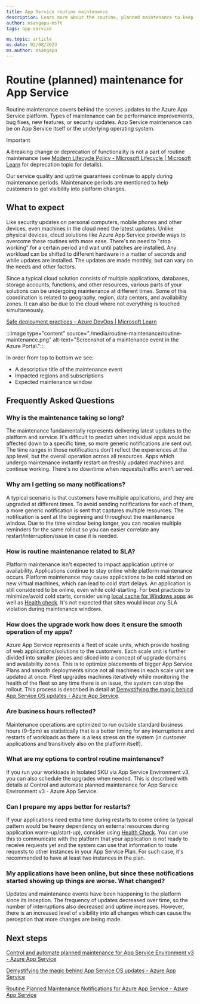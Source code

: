 ```yaml
---
title: App Service routine maintenance
description: Learn more about the routine, planned maintenance to keep the App Service platform up-to-date and secure.
author: msangapu-msft
tags: app-service

ms.topic: article
ms.date: 02/08/2023
ms.author: msangapu
---
```

# Routine (planned) maintenance for App Service

Routine maintenance covers behind the scenes updates to the Azure App Service platform. Types of maintenance can be performance improvements, bug fixes, 
new features, or security updates. App Service maintenance can be on App Service itself or the underlying operating system.

>[!IMPORTANT]
>A breaking change or deprecation of functionality is not a part of routine maintenance (see [Modern Lifecycle Policy - Microsoft Lifecycle | Microsoft Learn](/lifecycle/policies/modern) for deprecation topic for details).
>

Our service quality and uptime guarantees continue to apply during maintenance periods. Maintenance periods are mentioned to help customers to get visibility into platform changes.

## What to expect

Like security updates on personal computers, mobile phones and other devices, even machines in the cloud need the latest updates. Unlike physical devices, cloud solutions like Azure App Service provide ways to overcome these routines with more ease. There's no need to "stop working" for a certain period and wait until patches are installed. Any workload can be shifted to different hardware in a matter of seconds and while updates are installed. The updates are made monthly, but can vary on the needs and other factors.

Since a typical cloud solution consists of multiple applications, databases, storage accounts, functions, and other resources, various parts of your solutions can be undergoing maintenance at different times. Some of this coordination is related to geography, region, data centers, and availability zones. It can also be due to the cloud where not everything is touched simultaneously.

[Safe deployment practices - Azure DevOps | Microsoft Learn](/devops/operate/safe-deployment-practices)

:::image type="content" source="./media/routine-maintenance/routine-maintenance.png" alt-text="Screenshot of a maintenance event in the Azure Portal.":::

In order from top to bottom we see:
- A descriptive title of the maintenance event
- Impacted regions and subscriptions
- Expected maintenance window

## Frequently Asked Questions

### Why is the maintenance taking so long?

The maintenance fundamentally represents delivering latest updates to the platform and service. It's difficult to predict when individual apps would be affected down to a specific time, so more generic notifications are sent out. The time ranges in those notifications don't reflect the experiences at the app level, but the overall operation across all resources. Apps which undergo maintenance instantly restart on freshly updated machines and continue working. There's no downtime when requests/traffic aren't served.

### Why am I getting so many notifications?

A typical scenario is that customers have multiple applications, and they are upgraded at different times. To avoid sending notifications for each of them, a more generic notification is sent that captures multiple resources. The notification is sent at the beginning and throughout the maintenance window. Due to the time window being longer, you can receive multiple reminders for the same rollout so you can easier correlate any restart/interruption/issue in case it is needed.

### How is routine maintenance related to SLA?

Platform maintenance isn't expected to impact application uptime or availability. Applications continue to stay online while platform maintenance occurs. Platform maintenance may cause applications to be cold started on new virtual machines, which can lead to cold start delays. An application is still considered to be online, even while cold-starting. For best practices to minimize/avoid cold starts, consider using [local cache for Windows apps](overview-local-cache.md) as well as [Health check](monitor-instances-health-check.md). It's not expected that sites would incur any SLA violation during maintenance windows.

### How does the upgrade work how does it ensure the smooth operation of my apps?

Azure App Service represents a fleet of scale units, which provide hosting of web applications/solutions to the customers. Each scale unit is further divided into smaller pieces and sliced into a concept of upgrade domains and availability zones. This is to optimize placements of bigger App Service Plans and smooth deployments since not all machines in each scale unit are updated at once. Fleet upgrades machines iteratively while monitoring the health of the fleet so any time there is an issue, the system can stop the rollout. This process is described in detail at [Demystifying the magic behind App Service OS updates - Azure App Service](https://azure.github.io/AppService/2018/01/18/Demystifying-the-magic-behind-App-Service-OS-updates.html).

### Are business hours reflected?

Maintenance operations are optimized to run outside standard business hours (9-5pm) as statistically that is a better timing for any interruptions and restarts of workloads as there is a less stress on the system (in customer applications and transitively also on the platform itself).

### What are my options to control routine maintenance?

If you run your workloads in Isolated SKU via App Service Environment v3, you can also schedule the upgrades when needed. This is described with details at Control and automate planned maintenance for App Service Environment v3 - Azure App Service.

### Can I prepare my apps better for restarts?

If your applications need extra time during restarts to come online (a typical pattern would be heavy dependency on external resources during application warm-up/start-up), consider using [Health Check](monitor-instances-health-check.md). You can use this to communicate with the platform that your application is not ready to receive requests yet and the system can use that information to route requests to other instances in your App Service Plan. For such case, it's recommended to have at least two instances in the plan.

### My applications have been online, but since these notifications started showing up things are worse. What changed?

Updates and maintenance events have been happening to the platform since its inception. The frequency of updates decreased over time, so the number of interruptions also decreased and uptime increases. However, there is an increased level of visibility into all changes which can cause the perception that more changes are being made.

## Next steps

[Control and automate planned maintenance for App Service Environment v3 - Azure App Service](https://azure.github.io/AppService/2022/09/15/Configure-automation-for-upgrade-preferences-in-App-Service-Environment.html)

[Demystifying the magic behind App Service OS updates - Azure App Service](https://azure.github.io/AppService/2018/01/18/Demystifying-the-magic-behind-App-Service-OS-updates.html)

[Routine Planned Maintenance Notifications for Azure App Service - Azure App Service](https://azure.github.io/AppService/2022/02/01/App-Service-Planned-Notification-Feature.html)
